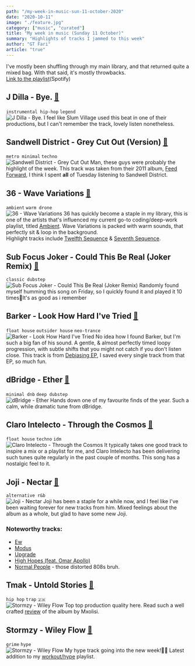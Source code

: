 ```yaml
---
path: "/my-week-in-music-sun-11-october-2020"
date: "2020-10-11"
image: "./feature.jpg"
category: ["music", "curated"]
title: "My week in music (Sunday 11 October)"
summary: "Highlights of tracks I jammed to this week"
author: "GT Fari"
article: "true"
---
```

I've mostly been shuffling through my main library, and that returned quite a mixed bag. With that said, it's mostly throwbacks.<br>
[Link to the playlist](https://open.spotify.com/playlist/3iOfbGhk2vbJlMC8rsr2BS?si=WaOOwAd7Qfa08YdWyRQkAg)(Spotify)

## J Dilla - Bye. [🔗](https://youtu.be/yMnJKShoOAg)
`instrumental hip-hop` `legend`<br>
![J Dilla - Bye.](https://i.scdn.co/image/ab67616d00001e025faf4168583d3cb9f9c51cc4)
I feel like Slum Village used this beat in one of their productions, but I can't remember the track, lovely listen nonetheless.

## Sandwell District - Grey Cut Out (Version) [🔗](https://youtu.be/KSIhYb93zwM?list=TLPQMTExMDIwMjBcDI9s-NFO4w)
`metro minimal` `techno` <br>
![Sandwell District - Grey Cut Out](https://i.scdn.co/image/ab67616d00001e02317c18c31d985d1f6abb70c9)
Man, these guys were probably the highlight of the week. This track was taken from their 2011 album, [Feed Forward](https://open.spotify.com/album/7qE9k9dvJP4q4rnVlCZStd?si=P-HN9hjDTpi0tHSuGEMwgw), I think I spent **all** of Tuesday listening to Sandwell District.

## 36 - Wave Variations [🔗](https://open.spotify.com/album/3IIaLiMvw6duGTQoAEOFNc?si=5bdGwb6NR2SD1LO8ciO5CA)
`ambient` `warm drone` <br>
![36 - Wave Variations](https://i.scdn.co/image/ab67616d00001e025af8628567fc079275a01620)
36 has quickly become a staple in my library, this is one of the artists that's influenced my current go-to coding/deep-work playlist, titled [Ambient](https://open.spotify.com/playlist/5vhNkJdvdPCs7GhLZDJ7R5?si=6tRMbRjhR8u8s_YIB5Fbrw). Wave Variations is packed with warm sounds, that perfectly sit & loop in the background.<br>
Highlight tracks include [Twelfth Sequence](https://open.spotify.com/track/3LxMj7QL8jTGTp5970khkq?si=JwyJtoqgQeayP-PZec4XCQ) & [Seventh Sequence](https://open.spotify.com/track/0XMo5zTh6v5qZxkqK57Z6Z?si=-iRdopWnRzWGj52d79pKlQ).

## Sub Focus Joker - Could This Be Real (Joker Remix) [🔗](https://youtu.be/5WF5DBAVSX0?list=TLPQMTExMDIwMjBcDI9s-NFO4w)
`classic dubstep`<br>
![Sub Focus Joker - Could This Be Real (Joker Remix)](https://i.scdn.co/image/ab67616d00001e0282c7e2d4bf5246eaac350599)
Randomly found myself humming this song on Friday, so I quickly found it and played it 10 times🙂It's as good as i remember

## Barker - Look How Hard I've Tried [🔗](https://youtu.be/rZ_cbtfDXNg?list=TLPQMTExMDIwMjBcDI9s-NFO4w)
`float house` `outsider house` `neo-trance` <br>
![Barker - Look How Hard I've Tried](https://i.scdn.co/image/ab67616d00001e029ce8c54b8c89952f532c5d19)
No idea how I found Barker, but I'm such a big fan of his sound. A gentle, & almost perfectly timed loopy progression, with subtle shifts that you might not catch if you don't listen close. This track is from [Debiasing EP](https://open.spotify.com/album/7wKUtfY6wtS65qsA4RRAvq?si=ha6-8uSQRp-8HAhJHJIWzw), I saved every single track from that EP, so much fun.

## dBridge - Ether [🔗](https://open.spotify.com/track/5PdSt6fmAgBO5twd1xTv4j?si=v8rilW6TR1mWCOcjiXdLuw)
`minimal dnb` `deep dubstep` <br>
![dBridge - Ether](https://i.scdn.co/image/ab67616d00001e0252ac597bdc88601ea96feb9c)
Hands down one of my favourite finds of the year. Such a calm, while dramatic tune from dBridge.

## Claro Intelecto - Through the Cosmos [🔗](https://www.youtube.com/watch?v=KCFCi8wZyko)
`float house` `techno` `idm` <br>
![Claro Intelecto - Through the Cosmos](https://i.scdn.co/image/ab67616d00001e028c2a15afe1c00ed2e73455b3)
It typically takes one good track to inspire a mix or a playlist for me, and Claro Intelecto has been delivering such tunes quite regularly in the past couple of months. This song has a nostalgic feel to it.

## Joji - Nectar [🔗](https://www.youtube.com/playlist?list=PLhrG05fbuPKdFR8dBbGPa2k3H3y3rspPS)
`alternative r&b` <br>
![Joji - Nectar](https://i.scdn.co/image/ab67616d00001e023f0c2963a2c09ba8d63a34ee)
Joji has been a staple for a while now, and I feel like I've been waiting forever for new tracks from him. Mixed feelings about the album as a whole, but glad to have some new Joji.
### Noteworthy tracks:
- [Ew](https://youtu.be/2CrhApqBMkI?list=TLPQMTExMDIwMjBcDI9s-NFO4w)
- [Modus](https://youtu.be/2Uxq-kIAMBM?list=TLPQMTExMDIwMjBcDI9s-NFO4w)
- [Upgrade](https://youtu.be/DoE_le4Te9U?list=TLPQMTExMDIwMjBcDI9s-NFO4w)
- [High Hopes (feat. Omar Apollo)](https://youtu.be/xPS6Tuh880k?list=TLPQMTExMDIwMjBcDI9s-NFO4w)
- [Normal People](https://youtu.be/3IMOVXaubgo?list=TLPQMTExMDIwMjBcDI9s-NFO4w) - those distorted 808s bruh.

## Tmak - Untold Stories [🔗](https://open.spotify.com/track/1owUPmjLnzo4EF2Yyf9oDL?si=mdSoFNi3TR-iPwVU_XWBoA)
`hip hop` `trap` `🇿🇼` <br>
![Stormzy - Wiley Flow](https://i.scdn.co/image/ab67616d00001e02ff146e6ddc5b490d2e3cca24)
Top top production quality here. Read such a well crafted [review](https://medium.com/@mxolisi.b.masuku/album-review-tmak-x-portland-chimurenga-2020-4f6b836e55bb) of the album by Mxolisi.

## Stormzy - Wiley Flow [🔗](https://youtu.be/ltNm4MdykBE?list=TLPQMTExMDIwMjBcDI9s-NFO4w)
`grime` `hype` <br>
![Stormzy - Wiley Flow](https://i.scdn.co/image/ab67616d00001e02a1e8b73748ee972a4c22be16)
My hype track going into the new week!💪🏾 Latest addition to my [workout/hype](https://open.spotify.com/playlist/2wVMvvhQfGQyw4ydZGC330?si=Nd9k7OC_Ta-1YcR2JohmFw) playlist.